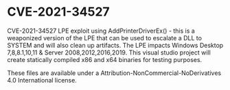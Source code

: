# CVE-2021-34527

CVE-2021-34527 LPE exploit using AddPrinterDriverEx() - this is a weaponized version
of the LPE that can be used to escalate a DLL to SYSTEM and will also clean up artifacts.
The LPE impacts Windows Desktop 7,8,8.1,10,11 & Server 2008,2012,2016,2019.
This visual studio project will create statically compiled x86 and x64 binaries for testing purposes.

These files are available under a Attribution-NonCommercial-NoDerivatives 4.0 International license.
